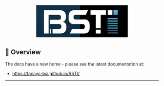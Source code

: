 <div align="center">
  <h1 align="center">
    <img src="https://github.com/fancyc-bsi/BSTI/blob/main/assets/bsti.png?raw=true" width="300" />
    <br>
  </h1>
</div>
</h1>
</div>



## 📍 Overview

The docs have a new home - please see the latest documentation at: 
- https://fancyc-bsi.github.io/BSTI/

---

